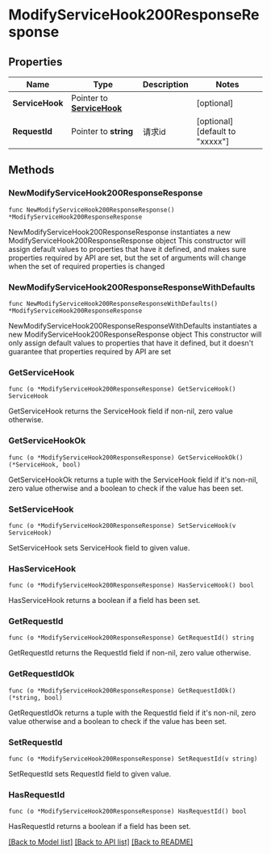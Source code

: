 # ModifyServiceHook200ResponseResponse

## Properties

Name | Type | Description | Notes
------------ | ------------- | ------------- | -------------
**ServiceHook** | Pointer to [**ServiceHook**](ServiceHook.md) |  | [optional] 
**RequestId** | Pointer to **string** | 请求id | [optional] [default to "xxxxx"]

## Methods

### NewModifyServiceHook200ResponseResponse

`func NewModifyServiceHook200ResponseResponse() *ModifyServiceHook200ResponseResponse`

NewModifyServiceHook200ResponseResponse instantiates a new ModifyServiceHook200ResponseResponse object
This constructor will assign default values to properties that have it defined,
and makes sure properties required by API are set, but the set of arguments
will change when the set of required properties is changed

### NewModifyServiceHook200ResponseResponseWithDefaults

`func NewModifyServiceHook200ResponseResponseWithDefaults() *ModifyServiceHook200ResponseResponse`

NewModifyServiceHook200ResponseResponseWithDefaults instantiates a new ModifyServiceHook200ResponseResponse object
This constructor will only assign default values to properties that have it defined,
but it doesn't guarantee that properties required by API are set

### GetServiceHook

`func (o *ModifyServiceHook200ResponseResponse) GetServiceHook() ServiceHook`

GetServiceHook returns the ServiceHook field if non-nil, zero value otherwise.

### GetServiceHookOk

`func (o *ModifyServiceHook200ResponseResponse) GetServiceHookOk() (*ServiceHook, bool)`

GetServiceHookOk returns a tuple with the ServiceHook field if it's non-nil, zero value otherwise
and a boolean to check if the value has been set.

### SetServiceHook

`func (o *ModifyServiceHook200ResponseResponse) SetServiceHook(v ServiceHook)`

SetServiceHook sets ServiceHook field to given value.

### HasServiceHook

`func (o *ModifyServiceHook200ResponseResponse) HasServiceHook() bool`

HasServiceHook returns a boolean if a field has been set.

### GetRequestId

`func (o *ModifyServiceHook200ResponseResponse) GetRequestId() string`

GetRequestId returns the RequestId field if non-nil, zero value otherwise.

### GetRequestIdOk

`func (o *ModifyServiceHook200ResponseResponse) GetRequestIdOk() (*string, bool)`

GetRequestIdOk returns a tuple with the RequestId field if it's non-nil, zero value otherwise
and a boolean to check if the value has been set.

### SetRequestId

`func (o *ModifyServiceHook200ResponseResponse) SetRequestId(v string)`

SetRequestId sets RequestId field to given value.

### HasRequestId

`func (o *ModifyServiceHook200ResponseResponse) HasRequestId() bool`

HasRequestId returns a boolean if a field has been set.


[[Back to Model list]](../README.md#documentation-for-models) [[Back to API list]](../README.md#documentation-for-api-endpoints) [[Back to README]](../README.md)


